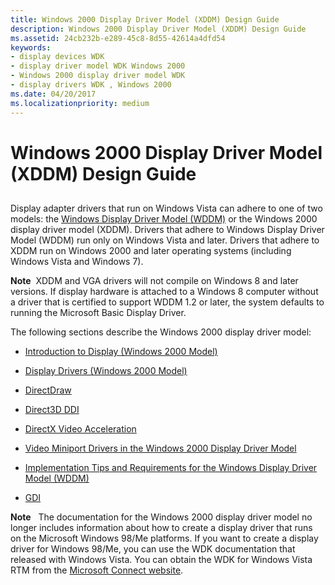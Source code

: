 ```yaml
---
title: Windows 2000 Display Driver Model (XDDM) Design Guide
description: Windows 2000 Display Driver Model (XDDM) Design Guide
ms.assetid: 24cb232b-e289-45c8-8d55-42614a4dfd54
keywords:
- display devices WDK
- display driver model WDK Windows 2000
- Windows 2000 display driver model WDK
- display drivers WDK , Windows 2000
ms.date: 04/20/2017
ms.localizationpriority: medium
---
```


# Windows 2000 Display Driver Model (XDDM) Design Guide


## <span id="ddk_windows_2000_display_driver_model_gg"></span><span id="DDK_WINDOWS_2000_DISPLAY_DRIVER_MODEL_GG"></span>


Display adapter drivers that run on Windows Vista can adhere to one of two models: the [Windows Display Driver Model (WDDM)](windows-vista-display-driver-model-design-guide.md) or the Windows 2000 display driver model (XDDM). Drivers that adhere to Windows Display Driver Model (WDDM) run only on Windows Vista and later. Drivers that adhere to XDDM run on Windows 2000 and later operating systems (including Windows Vista and Windows 7).

**Note**  XDDM and VGA drivers will not compile on Windows 8 and later versions. If display hardware is attached to a Windows 8 computer without a driver that is certified to support WDDM 1.2 or later, the system defaults to running the Microsoft Basic Display Driver.

 

The following sections describe the Windows 2000 display driver model:

-   [Introduction to Display (Windows 2000 Model)](introduction-to-display--windows-2000-model-.md)

-   [Display Drivers (Windows 2000 Model)](display-drivers--windows-2000-model-.md)

-   [DirectDraw](directdraw.md)

-   [Direct3D DDI](direct3d.md)

-   [DirectX Video Acceleration](directx-video-acceleration.md)

-   [Video Miniport Drivers in the Windows 2000 Display Driver Model](video-miniport-drivers-in-the-windows-2000-display-driver-model.md)

-   [Implementation Tips and Requirements for the Windows Display Driver Model (WDDM)](implementation-tips-and-requirements-for-the-windows-vista-display-dri.md)

-   [GDI](gdi.md)

**Note**   The documentation for the Windows 2000 display driver model no longer includes information about how to create a display driver that runs on the Microsoft Windows 98/Me platforms. If you want to create a display driver for Windows 98/Me, you can use the WDK documentation that released with Windows Vista. You can obtain the WDK for Windows Vista RTM from the [Microsoft Connect website](http://go.microsoft.com/fwlink/p/?linkid=101629).

 

 

 





